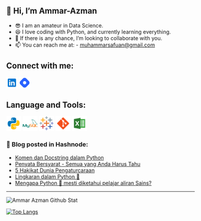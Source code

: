 
 ## 👋 Hi, I’m Ammar-Azman
- 😎 I am an amateur in Data Science.
- 😆 I love coding with Python, and currently learning everything. 
- 💞️ If there is any chance, I’m looking to collaborate with you.
- 📫 You can reach me at: - muhammarsafuan@gmail.com

## Connect with me:
[<img allign="left" alt="https://www.linkedin.com/in/ammar-azman/" width ="30px" src="svg-symbol/icons8-linkedin (1).svg" />][Linkedin]
[<img allign="left" alt="https://ammarazman.hashnode.dev/" width ="30px" src="svg-symbol/icons8-hashnode.svg" />][Hashnode]


## Language and Tools:
[<img allign="left" alt="Python" width ="40px" src="svg-symbol/icons8-python.svg" />][Python]
[<img allign="left" alt="MySQL" width ="40px" src="svg-symbol/icons8-mysql-logo (1).svg" />][MySQL]
[<img allign="left" alt="Tableau" width ="40px" src="svg-symbol/icons8-tableau-software.svg" />][Tableau]
[<img allign="left" alt="Git" width ="40px" src="svg-symbol/icons8-git.svg" />][Git]
[<img allign="left" alt="Excel" width ="40px" src="svg-symbol/icons8-microsoft-excel.svg" />][Excel]

### 🚨 Blog posted in Hashnode:

<!-- BLOG-POST-LIST:START -->
- [Komen dan Docstring dalam Python](https://ammarazman.hashnode.dev/komen-dan-docstring-dalam-python)
- [Penyata Bersyarat - Semua yang Anda Harus Tahu](https://ammarazman.hashnode.dev/penyata-bersyarat-semua-yang-anda-harus-tahu)
- [5 Hakikat Dunia Pengaturcaraan](https://ammarazman.hashnode.dev/5-hakikat-dunia-pengaturcaraan)
- [Lingkaran dalam Python 🐍](https://ammarazman.hashnode.dev/lingkaran-dalam-python)
- [Mengapa Python 🐍 mesti diketahui pelajar aliran Sains?](https://ammarazman.hashnode.dev/mengapa-python-mesti-diketahui-pelajar-aliran-sains)
<!-- BLOG-POST-LIST:END -->

---
<img allign="left" alt="Ammar Azman Github Stat" src="https://github-readme-stats.vercel.app/api?username=Ammar-Azman&show_icons=True&hide_border=True&theme=tokyonight" />

[![Top Langs](https://github-readme-stats.vercel.app/api/top-langs/?username=Ammar-Azman&show_icons=True&hide_border=True&theme=tokyonight)](https://github.com/anuraghazra/github-readme-stats)

[Hashnode]: "https://ammarazman.hashnode.dev/"
[Linkedin]: https://www.linkedin.com/in/ammar-azman/
[Git]:""
[Python]:""
[MySQL]:""
[Tableau]:""
[Excel]:""
